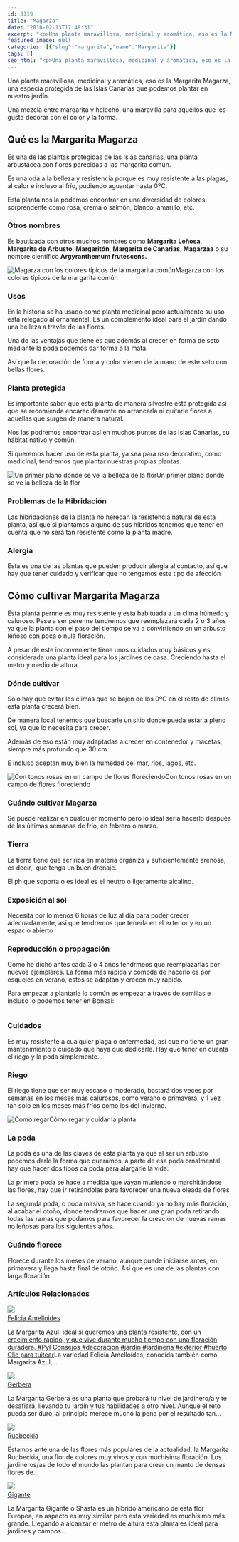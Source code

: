 ```yaml
---
id: 3119
title: "Magarza"
date: "2018-02-13T17:48:31"
excerpt: "<p>Una planta maravillosa, medicinal y aromática, eso es la Margarita Magarza, una especia protegida de las Islas Canarias que podemos plantar en nuestro jardín. Una mezcla entre margarita y helecho, una maravilla para aquellos que les gusta decorar con el color y la forma. Qué es la Margarita Magarza Es una de las plantas protegidas&hellip; <a class=\"more-link\" href=\"https://plantasyflores.online/margarita/rudbeckia/\">Seguir leyendo <span class=\"screen-reader-text\">Rudbeckia</span> <span class=\"meta-nav\" aria-hidden=\"true\">&rarr;</span></a></p>\n"
featured_image: null
categories: [{"slug":"margarita","name":"Margarita"}]
tags: []
seo_html: "<p>Una planta maravillosa, medicinal y aromática, eso es la Margarita Magarza, una especia protegida de las Islas Canarias que podemos plantar en nuestro jardín.</p> <p>Una mezcla entre margarita y helecho, una maravilla para aquellos que les gusta decorar con el color y la forma.</p> <h2>Qué es la Margarita Magarza</h2> <p>Es una de las plantas protegidas de las Islas canarias, una planta arbustácea con flores parecidas a las margarita común.</p> <p>Es una oda a la belleza y resistencia porque es muy resistente a las plagas, al calor e incluso al frío, pudiendo aguantar hasta 0ºC.</p> <p>Esta planta nos la podemos encontrar en una diversidad de colores sorprendente como rosa, crema o salmón, blanco, amarillo, etc.</p> <h3>Otros nombres</h3> <p>Es bautizada con otros muchos nombres como <strong>Margarita Leñosa</strong>, <strong>Margarita de Arbusto</strong>, <strong>Margaritón</strong>, <strong>Margarita de Canarias, Magarzaa</strong> o su nombre científico <strong>Argyranthemum frutescens.</strong></p> <img src=\"https://plantasyflores.online/wp-content/uploads/2018/02/marguerite-7007_1280-325x244.jpg\" alt=\"Magarza con los colores típicos de la margarita común\" />Magarza con los colores típicos de la margarita común <h3>Usos</h3> <p>En la historia se ha usado como planta medicinal pero actualmente su uso está relegado al ornamental. Es un complemento ideal para el jardín dando una belleza a través de las flores.</p> <p>Una de las ventajas que tiene es que además al crecer en forma de seto mediante la poda podemos dar forma a la mata.</p> <p>Así que la decoración de forma y color vienen de la mano de este seto con bellas flores.</p> <h3>Planta protegida</h3> <p>Es importante saber que esta planta de manera silvestre está protegida así que se recomienda encarecidamente no arrancarla ni quitarle flores a aquellas que surgen de manera natural.</p> <p>Nos las podremos encontrar así en muchos puntos de las Islas Canarias, su hábitat nativo y común.</p> <p>Si queremos hacer uso de esta planta, ya sea para uso decorativo, como medicinal, tendremos que plantar nuestras propias plantas.</p> <img src=\"https://plantasyflores.online/wp-content/uploads/2018/02/marguerite-1358796_1280-325x243.jpg\" alt=\"Un primer plano donde se ve la belleza de la flor\" />Un primer plano donde se ve la belleza de la flor <h3>Problemas de la Hibridación</h3> <p>Las hibridaciones de la planta no heredan la resistencia natural de esta planta, así que si plantamos alguno de sus híbridos tenemos que tener en cuenta que no será tan resistente como la planta madre.</p> <h3>Alergia</h3> <p>Esta es una de las plantas que pueden producir alergia al contacto, así que hay que tener cuidado y verificar que no tengamos este tipo de afección</p> <h2>Cómo cultivar Margarita Magarza</h2> <p>Esta planta pernne es muy resistente y esta habituada a un clima húmedo y caluroso. Pese a ser perenne tendremos que reemplazará cada 2 o 3 años ya que la planta con el paso del tiempo se va a convirtiendo en un arbusto leñoso con poca o nula floración.</p> <p>A pesar de este inconveniente tiene unos cuidados muy básicos y es considerada una planta ideal para los jardines de casa. Creciendo hasta el metro y medio de altura.</p> <h3>Dónde cultivar</h3> <p>Sólo hay que evitar los climas que se bajen de los 0ºC en el resto de climas esta planta crecerá bien.</p> <p>De manera local tenemos que buscarle un sitio donde pueda estar a pleno sol, ya que lo necesita para crecer.</p> <p>Además de eso están muy adaptadas a crecer en contenedor y macetas, siempre más profundo que 30 cm.</p> <p>E incluso aceptan muy bien la humedad del mar, ríos, lagos, etc.</p> <img src=\"https://plantasyflores.online/wp-content/uploads/2018/02/marguerite-1510605_1280-325x170.jpg\" alt=\"Con tonos rosas en un campo de flores floreciendo\" />Con tonos rosas en un campo de flores floreciendo <h3>Cuándo cultivar Magarza</h3> <p>Se puede realizar en cualquier momento pero lo ideal sería hacerlo después de las últimas semanas de frío, en febrero o marzo.</p> <h3>Tierra</h3> <p>La tierra tiene que ser rica en materia orgániza y suficientemente arenosa, es decir,. que tenga un buen drenaje.</p> <p>El ph que soporta o es ideal es el neutro o ligeramente alcalino.</p> <h3>Exposición al sol</h3> <p>Necesita por lo menos 6 horas de luz al día para poder crecer adecuadamente, así que tendremos que tenerla en el exterior y en un espacio abierto</p> <h3>Reproducción o propagación</h3> <p>Como he dicho antes cada 3 o 4 años tendrmeos que reemplazarlas por nuevos ejemplares. La forma más rápida y cómoda de hacerlo es por esquejes en verano, estos se adaptan y crecen muy rápido.</p> <p>Para empezar a plantarla lo común es empezar a través de semillas e incluso lo podemos tener en Bonsai:</p> <p><img src=\"https://ir-es.amazon-adsystem.com/e/ir?t=jardineraamable-21&amp;l=alb&amp;o=30&amp;a=B077GS2LSM\" alt=\"\" /> </p> <h3>Cuidados</h3> <p>Es muy resistente a cualquier plaga o enfermedad, así que no tiene un gran mantenimiento o cuidado que haya que dedicarle. Hay que tener en cuenta el riego y la poda simplemente…</p> <h3>Riego</h3> <p>El riego tiene que ser muy escaso o moderado, bastará dos veces por semanas en los meses más calurosos, como verano o primavera, y 1 vez tan solo en los meses más fríos como los del invierno.</p> <img src=\"https://plantasyflores.online/wp-content/uploads/2017/07/watering-can-1506750_1280-300x169.jpg\" alt=\"Como regar\" />Cómo regar y cuidar la planta <h3>La poda</h3> <p>La poda es una de las claves de esta planta ya que al ser un arbusto podemos darle la forma que queramos, a parte de esa poda ornalmental hay que hacer dos tipos da poda para alargarle la vida:</p> <p>La primera poda se hace a medida que vayan muriendo o marchitándose las flores, hay que ir retirándolas para favorecer una nueva oleada de flores</p> <p>La segunda poda, o poda masiva, se hace cuando ya no hay más floración, al acabar el otoño, donde tendremos que hacer una gran poda retirando todas las ramas que podamos para favorecer la creación de nuevas ramas no leñosas para los siguientes años.</p> <h3>Cuándo florece</h3> <p>Florece durante los meses de verano, aunque puede iniciarse antes, en primavera y llega hasta final de otoño. Así que es una de las plantas con larga floración</p> <h3> Artículos Relacionados<br /> </h3> <img src=\"https://plantasyflores.online/wp-content/uploads/2018/02/flower-1980481_1280.jpg\" /> <a href=\"/margarita/felicia-amelloides/\"><br /> Felicia Amelloides<br /> </a> <p><a href=\"https://twitter.com/intent/tweet?url=/margarita/gigante/&amp;text=La%20Margarita%20Azul%3A%20ideal%20si%20queremos%20una%20planta%20resistente%2C%20con%20un%20crecimiento%20r%C3%A1pido%2C%20y%20que%20vive%20durante%20mucho%20tiempo%20con%20una%20floraci%C3%B3n%20duradera.%20%23PyFConsejos%20%23decoracion%20%23jardin%20%23jardineria%20%23exterior%20%23huerto%20&amp;via=JardineraAmable&amp;related=JardineraAmable\" target=\"_blank\" rel=\"noopener noreferrer\">La Margarita Azul: ideal si queremos una planta resistente, con un crecimiento rápido, y que vive durante mucho tiempo con una floración duradera. #PyFConsejos #decoracion #jardin #jardineria #exterior #huerto </a><a href=\"https://twitter.com/intent/tweet?url=/margarita/gigante/&amp;text=La%20Margarita%20Azul%3A%20ideal%20si%20queremos%20una%20planta%20resistente%2C%20con%20un%20crecimiento%20r%C3%A1pido%2C%20y%20que%20vive%20durante%20mucho%20tiempo%20con%20una%20floraci%C3%B3n%20duradera.%20%23PyFConsejos%20%23decoracion%20%23jardin%20%23jardineria%20%23exterior%20%23huerto%20&amp;via=JardineraAmable&amp;related=JardineraAmable\" target=\"_blank\" rel=\"noopener noreferrer\">﻿Clic para tuitear</a>La variedad Felicia Amelloides, conocida también como Margarita Azul,...</p> <img src=\"https://plantasyflores.online/wp-content/uploads/2018/02/gerbera-1288853_1280.jpg\" /> <a href=\"/margarita/gerbera/\"><br /> Gerbera<br /> </a> <p>La Margarita Gerbera es una planta que probará tu nivel de jardinero/a y te desafiará, llevando tu jardín y tus habilidades a otro nivel. Aunque el reto pueda ser duro, al principio merece mucho la pena por el resultado tan...</p> <img src=\"https://plantasyflores.online/wp-content/uploads/2018/02/sun-hat-227382_1280.jpg\" /> <a href=\"/margarita/rudbeckia/\"><br /> Rudbeckia<br /> </a> <p>Estamos ante una de las flores más populares de la actualidad, la Margarita Rudbeckia, una flor de colores muy vivos y con muchísima floración. Los jardineros/as de todo el mundo las plantan para crear un manto de densas flores de...</p> <img src=\"https://plantasyflores.online/wp-content/uploads/2018/02/leucanthemum-vulgare-846646_1280.jpg\" /> <a href=\"/margarita/gigante/\"><br /> Gigante<br /> </a> <p>La Margarita Gigante o Shasta es un híbrido americano de esta flor Europea, en aspecto es muy similar pero esta variedad es muchísimo más grande. Llegando a alcanzar el metro de altura esta planta es ideal para jardines y campos...</p>"
---
```


<p>Una planta maravillosa, medicinal y aromática, eso es la Margarita Magarza, una especia protegida de las Islas Canarias que podemos plantar en nuestro jardín.</p> <p>Una mezcla entre margarita y helecho, una maravilla para aquellos que les gusta decorar con el color y la forma.</p> <h2>Qué es la Margarita Magarza</h2> <p>Es una de las plantas protegidas de las Islas canarias, una planta arbustácea con flores parecidas a las margarita común.</p> <p>Es una oda a la belleza y resistencia porque es muy resistente a las plagas, al calor e incluso al frío, pudiendo aguantar hasta 0ºC.</p> <p>Esta planta nos la podemos encontrar en una diversidad de colores sorprendente como rosa, crema o salmón, blanco, amarillo, etc.</p> <h3>Otros nombres</h3> <p>Es bautizada con otros muchos nombres como <strong>Margarita Leñosa</strong>, <strong>Margarita de Arbusto</strong>, <strong>Margaritón</strong>, <strong>Margarita de Canarias, Magarzaa</strong> o su nombre científico <strong>Argyranthemum frutescens.</strong></p> <img src="https://plantasyflores.online/wp-content/uploads/2018/02/marguerite-7007_1280-325x244.jpg" alt="Magarza con los colores típicos de la margarita común" />Magarza con los colores típicos de la margarita común <h3>Usos</h3> <p>En la historia se ha usado como planta medicinal pero actualmente su uso está relegado al ornamental. Es un complemento ideal para el jardín dando una belleza a través de las flores.</p> <p>Una de las ventajas que tiene es que además al crecer en forma de seto mediante la poda podemos dar forma a la mata.</p> <p>Así que la decoración de forma y color vienen de la mano de este seto con bellas flores.</p> <h3>Planta protegida</h3> <p>Es importante saber que esta planta de manera silvestre está protegida así que se recomienda encarecidamente no arrancarla ni quitarle flores a aquellas que surgen de manera natural.</p> <p>Nos las podremos encontrar así en muchos puntos de las Islas Canarias, su hábitat nativo y común.</p> <p>Si queremos hacer uso de esta planta, ya sea para uso decorativo, como medicinal, tendremos que plantar nuestras propias plantas.</p> <img src="https://plantasyflores.online/wp-content/uploads/2018/02/marguerite-1358796_1280-325x243.jpg" alt="Un primer plano donde se ve la belleza de la flor" />Un primer plano donde se ve la belleza de la flor <h3>Problemas de la Hibridación</h3> <p>Las hibridaciones de la planta no heredan la resistencia natural de esta planta, así que si plantamos alguno de sus híbridos tenemos que tener en cuenta que no será tan resistente como la planta madre.</p> <h3>Alergia</h3> <p>Esta es una de las plantas que pueden producir alergia al contacto, así que hay que tener cuidado y verificar que no tengamos este tipo de afección</p> <h2>Cómo cultivar Margarita Magarza</h2> <p>Esta planta pernne es muy resistente y esta habituada a un clima húmedo y caluroso. Pese a ser perenne tendremos que reemplazará cada 2 o 3 años ya que la planta con el paso del tiempo se va a convirtiendo en un arbusto leñoso con poca o nula floración.</p> <p>A pesar de este inconveniente tiene unos cuidados muy básicos y es considerada una planta ideal para los jardines de casa. Creciendo hasta el metro y medio de altura.</p> <h3>Dónde cultivar</h3> <p>Sólo hay que evitar los climas que se bajen de los 0ºC en el resto de climas esta planta crecerá bien.</p> <p>De manera local tenemos que buscarle un sitio donde pueda estar a pleno sol, ya que lo necesita para crecer.</p> <p>Además de eso están muy adaptadas a crecer en contenedor y macetas, siempre más profundo que 30 cm.</p> <p>E incluso aceptan muy bien la humedad del mar, ríos, lagos, etc.</p> <img src="https://plantasyflores.online/wp-content/uploads/2018/02/marguerite-1510605_1280-325x170.jpg" alt="Con tonos rosas en un campo de flores floreciendo" />Con tonos rosas en un campo de flores floreciendo <h3>Cuándo cultivar Magarza</h3> <p>Se puede realizar en cualquier momento pero lo ideal sería hacerlo después de las últimas semanas de frío, en febrero o marzo.</p> <h3>Tierra</h3> <p>La tierra tiene que ser rica en materia orgániza y suficientemente arenosa, es decir,. que tenga un buen drenaje.</p> <p>El ph que soporta o es ideal es el neutro o ligeramente alcalino.</p> <h3>Exposición al sol</h3> <p>Necesita por lo menos 6 horas de luz al día para poder crecer adecuadamente, así que tendremos que tenerla en el exterior y en un espacio abierto</p> <h3>Reproducción o propagación</h3> <p>Como he dicho antes cada 3 o 4 años tendrmeos que reemplazarlas por nuevos ejemplares. La forma más rápida y cómoda de hacerlo es por esquejes en verano, estos se adaptan y crecen muy rápido.</p> <p>Para empezar a plantarla lo común es empezar a través de semillas e incluso lo podemos tener en Bonsai:</p> <p><img src="https://ir-es.amazon-adsystem.com/e/ir?t=jardineraamable-21&amp;l=alb&amp;o=30&amp;a=B077GS2LSM" alt="" /> </p> <h3>Cuidados</h3> <p>Es muy resistente a cualquier plaga o enfermedad, así que no tiene un gran mantenimiento o cuidado que haya que dedicarle. Hay que tener en cuenta el riego y la poda simplemente…</p> <h3>Riego</h3> <p>El riego tiene que ser muy escaso o moderado, bastará dos veces por semanas en los meses más calurosos, como verano o primavera, y 1 vez tan solo en los meses más fríos como los del invierno.</p> <img src="https://plantasyflores.online/wp-content/uploads/2017/07/watering-can-1506750_1280-300x169.jpg" alt="Como regar" />Cómo regar y cuidar la planta <h3>La poda</h3> <p>La poda es una de las claves de esta planta ya que al ser un arbusto podemos darle la forma que queramos, a parte de esa poda ornalmental hay que hacer dos tipos da poda para alargarle la vida:</p> <p>La primera poda se hace a medida que vayan muriendo o marchitándose las flores, hay que ir retirándolas para favorecer una nueva oleada de flores</p> <p>La segunda poda, o poda masiva, se hace cuando ya no hay más floración, al acabar el otoño, donde tendremos que hacer una gran poda retirando todas las ramas que podamos para favorecer la creación de nuevas ramas no leñosas para los siguientes años.</p> <h3>Cuándo florece</h3> <p>Florece durante los meses de verano, aunque puede iniciarse antes, en primavera y llega hasta final de otoño. Así que es una de las plantas con larga floración</p> <h3> Artículos Relacionados<br /> </h3> <img src="https://plantasyflores.online/wp-content/uploads/2018/02/flower-1980481_1280.jpg" /> <a href="/margarita/felicia-amelloides/"><br /> Felicia Amelloides<br /> </a> <p><a href="https://twitter.com/intent/tweet?url=/margarita/gigante/&amp;text=La%20Margarita%20Azul%3A%20ideal%20si%20queremos%20una%20planta%20resistente%2C%20con%20un%20crecimiento%20r%C3%A1pido%2C%20y%20que%20vive%20durante%20mucho%20tiempo%20con%20una%20floraci%C3%B3n%20duradera.%20%23PyFConsejos%20%23decoracion%20%23jardin%20%23jardineria%20%23exterior%20%23huerto%20&amp;via=JardineraAmable&amp;related=JardineraAmable" target="_blank" rel="noopener noreferrer">La Margarita Azul: ideal si queremos una planta resistente, con un crecimiento rápido, y que vive durante mucho tiempo con una floración duradera. #PyFConsejos #decoracion #jardin #jardineria #exterior #huerto </a><a href="https://twitter.com/intent/tweet?url=/margarita/gigante/&amp;text=La%20Margarita%20Azul%3A%20ideal%20si%20queremos%20una%20planta%20resistente%2C%20con%20un%20crecimiento%20r%C3%A1pido%2C%20y%20que%20vive%20durante%20mucho%20tiempo%20con%20una%20floraci%C3%B3n%20duradera.%20%23PyFConsejos%20%23decoracion%20%23jardin%20%23jardineria%20%23exterior%20%23huerto%20&amp;via=JardineraAmable&amp;related=JardineraAmable" target="_blank" rel="noopener noreferrer">﻿Clic para tuitear</a>La variedad Felicia Amelloides, conocida también como Margarita Azul,...</p> <img src="https://plantasyflores.online/wp-content/uploads/2018/02/gerbera-1288853_1280.jpg" /> <a href="/margarita/gerbera/"><br /> Gerbera<br /> </a> <p>La Margarita Gerbera es una planta que probará tu nivel de jardinero/a y te desafiará, llevando tu jardín y tus habilidades a otro nivel. Aunque el reto pueda ser duro, al principio merece mucho la pena por el resultado tan...</p> <img src="https://plantasyflores.online/wp-content/uploads/2018/02/sun-hat-227382_1280.jpg" /> <a href="/margarita/rudbeckia/"><br /> Rudbeckia<br /> </a> <p>Estamos ante una de las flores más populares de la actualidad, la Margarita Rudbeckia, una flor de colores muy vivos y con muchísima floración. Los jardineros/as de todo el mundo las plantan para crear un manto de densas flores de...</p> <img src="https://plantasyflores.online/wp-content/uploads/2018/02/leucanthemum-vulgare-846646_1280.jpg" /> <a href="/margarita/gigante/"><br /> Gigante<br /> </a> <p>La Margarita Gigante o Shasta es un híbrido americano de esta flor Europea, en aspecto es muy similar pero esta variedad es muchísimo más grande. Llegando a alcanzar el metro de altura esta planta es ideal para jardines y campos...</p>
